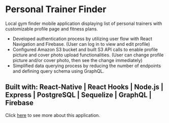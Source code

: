 # Personal Trainer Finder
Local gym finder mobile application displaying list of personal trainers with customizable profile page and fitness plans.
- Developed authentication process by utilizing user flow with React Navigation and Firebase. (User can log in to view and edit profile)
- Configured Amazon S3 bucket and built S3 API calls to enable profile picture and cover photo upload functionalities. (User can change profile picture and/or cover photo, then see the change immediately)
- Simplified data querying process by reducing the number of endpoints and defining query schema using GraphQL.

## Built with: React-Native | React Hooks | Node.js | Express | PostgreSQL | Sequelize | GraphQL | Firebase

Click [here](http://www.christine-ting.com/) to see more about this application.
